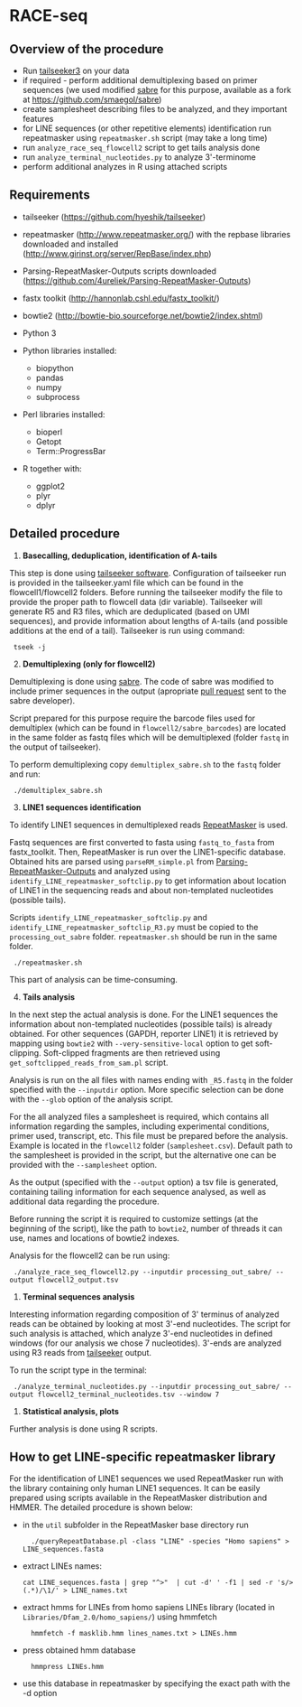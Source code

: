 # RACE-seq

## Overview of the procedure

- Run [tailseeker3](https://github.com/hyeshik/tailseeker) on your data
- if required - perform additional demultiplexing based on primer sequences (we used modified [sabre](https://github.com/najoshi/sabre) for this purpose, available as a fork at <https://github.com/smaegol/sabre>)
- create samplesheet describing files to be analyzed, and they important features
- for LINE sequences (or other repetitive elements) identification run repeatmasker using `repeatmasker.sh` script (may take a long time)
- run `analyze_race_seq_flowcell2` script to get tails analysis done
- run `analyze_terminal_nucleotides.py` to analyze 3'-terminome
- perform additional analyzes in R using attached scripts

## Requirements

- tailseeker (<https://github.com/hyeshik/tailseeker>)
- repeatmasker (<http://www.repeatmasker.org/>) with the repbase libraries downloaded and installed (<http://www.girinst.org/server/RepBase/index.php>)
- Parsing-RepeatMasker-Outputs scripts downloaded (<https://github.com/4ureliek/Parsing-RepeatMasker-Outputs>)
- fastx toolkit (<http://hannonlab.cshl.edu/fastx_toolkit/>)
- bowtie2 (<http://bowtie-bio.sourceforge.net/bowtie2/index.shtml>)
- Python 3
- Python libraries installed:

  - biopython
  - pandas
  - numpy
  - subprocess

- Perl libraries installed:

  - bioperl
  - Getopt
  - Term::ProgressBar

- R together with:

  - ggplot2
  - plyr
  - dplyr

## Detailed procedure

1. **Basecalling, deduplication, identification of A-tails**

  This step is done using [tailseeker software](https://github.com/hyeshik/tailseeker). Configuration of tailseeker run is provided in the tailseeker.yaml file which can be found in the flowcell1/flowcell2 folders. Before running the tailseeker modify the file to provide the proper path to flowcell data (dir variable). Tailseeker will generate R5 and R3 files, which are deduplicated (based on UMI sequences), and provide information about lengths of A-tails (and possible additions at the end of a tail). Tailseeker is run using command:

  ```
   tseek -j
  ```

2. **Demultiplexing (only for flowcell2)**

  Demultiplexing is done using [sabre](https://github.com/najoshi/sabre). The code of sabre was modified to include primer sequences in the output (apropriate [pull request](https://github.com/najoshi/sabre/pull/8) sent to the sabre developer).

  Script prepared for this purpose require the barcode files used for demultiplex (which can be found in `flowcell2/sabre_barcodes`) are located in the same folder as fastq files which will be demultiplexed (folder `fastq` in the output of tailseeker).

  To perform demultiplexing copy `demultiplex_sabre.sh` to the `fastq` folder and run:

  ```
   ./demultiplex_sabre.sh
  ```

3. **LINE1 sequences identification**

  To identify LINE1 sequences in demultiplexed reads [RepeatMasker](http://www.repeatmasker.org/) is used.

  Fastq sequences are first converted to fasta using `fastq_to_fasta` from fastx_toolkit. Then, RepeatMasker is run over the LINE1-specific database. Obtained hits are parsed using `parseRM_simple.pl` from [Parsing-RepeatMasker-Outputs](https://github.com/4ureliek/Parsing-RepeatMasker-Outputs) and analyzed using `identify_LINE_repeatmasker_softclip.py` to get information about location of LINE1 in the sequencing reads and about non-templated nucleotides (possible tails).

  Scripts `identify_LINE_repeatmasker_softclip.py` and `identify_LINE_repeatmasker_softclip_R3.py` must be copied to the `processing_out_sabre` folder. `repeatmasker.sh` should be run in the same folder.

  ```
   ./repeatmasker.sh
  ```

  This part of analysis can be time-consuming.

4. **Tails analysis**

  In the next step the actual analysis is done. For the LINE1 sequences the information about non-templated nucleotides (possible tails) is already obtained. For other sequences (GAPDH, reporter LINE1) it is retrieved by mapping using `bowtie2` with `--very-sensitive-local` option to get soft-clipping. Soft-clipped fragments are then retrieved using `get_softclipped_reads_from_sam.pl` script.

  Analysis is run on the all files with names ending with `_R5.fastq` in the folder specified with the `--inputdir` option. More specific selection can be done with the `--glob` option of the analysis script.

  For the all analyzed files a samplesheet is required, which contains all information regarding the samples, including experimental conditions, primer used, transcript, etc. This file must be prepared before the analysis. Example is located in the `flowcell2` folder (`samplesheet.csv`). Default path to the samplesheet is provided in the script, but the alternative one can be provided with the `--samplesheet` option.

  As the output (specified with the `--output` option) a tsv file is generated, containing tailing information for each sequence analysed, as well as additional data regarding the procedure.

  Before running the script it is required to customize settings (at the beginning of the script), like the path to `bowtie2`, number of threads it can use, names and locations of bowtie2 indexes.

  Analysis for the flowcell2 can be run using:

  ```
   ./analyze_race_seq_flowcell2.py --inputdir processing_out_sabre/ --output flowcell2_output.tsv
  ```

1. **Terminal sequences analysis**

  Interesting information regarding composition of 3' terminus of analyzed reads can be obtained by looking at most 3'-end nucleotides. The script for such analysis is attached, which analyze 3'-end nucleotides in defined windows (for our analysis we chose 7 nucleotides). 3'-ends are analyzed using R3 reads from [tailseeker](https://github.com/hyeshik/tailseeker) output.

  To run the script type in the terminal:

  ```
   ./analyze_terminal_nucleotides.py --inputdir processing_out_sabre/ --output flowcell2_terminal_nucleotides.tsv --window 7
  ```

1. **Statistical analysis, plots**

  Further analysis is done using R scripts.

## How to get LINE-specific repeatmasker library

For the identification of LINE1 sequences we used RepeatMasker run with the library containing only human LINE1 sequences. It can be easily prepared using scripts available in the RepeatMasker distribution and HMMER. The detailed procedure is shown below:

- in the `util` subfolder in the RepeatMasker base directory run

  ```
    ./queryRepeatDatabase.pl -class "LINE" -species "Homo sapiens" > LINE_sequences.fasta
  ```

- extract LINEs names:

  ```
  cat LINE_sequences.fasta | grep "^>"  | cut -d' ' -f1 | sed -r 's/>(.*)/\1/' > LINE_names.txt
  ```

- extract hmms for LINEs from homo sapiens LINEs library (located in `Libraries/Dfam_2.0/homo_sapiens/`) using hmmfetch

  ```
    hmmfetch -f masklib.hmm lines_names.txt > LINEs.hmm
  ```

- press obtained hmm database

  ```
    hmmpress LINEs.hmm
  ```

- use this database in repeatmasker by specifying the exact path with the -d option
